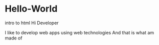 # Hello-World
intro to html
Hi Developer


I like to develop web apps using web technologies
And that is what am made of
